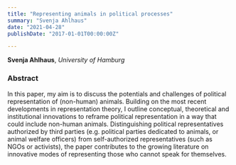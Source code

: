 ```yaml
---
title: "Representing animals in political processes"
summary: "Svenja Ahlhaus"
date: "2021-04-28"
publishDate: "2017-01-01T00:00:00Z"

---
```


**Svenja Ahlhaus**, *University of Hamburg*

### Abstract

In this paper, my aim is to discuss the potentials and challenges of political representation of (non-human) animals. Building on the most recent developments in representation theory, I outline conceptual, theoretical and institutional innovations to reframe political representation in a way that could include non-human animals. Distinguishing political representatives authorized by third parties (e.g. political parties dedicated to animals, or animal welfare officers) from self-authorized representatives (such as NGOs or activists), the paper contributes to the growing literature on innovative modes of representing those who cannot speak for themselves.